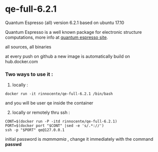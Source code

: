 # qe-full-6.2.1
Quantum Espresso (all) version 6.2.1
based on ubuntu 17.10


Quantum Espresso is a well known package for electronic structure computations,
more info at [quantum espresso site](http://quantum-espresso.org).

all sources, all binaries

at every push on github a new image is automatically build on hub.docker.com

### Two ways to use it :

1. locally :    
  ```
  docker run -it rinnocente/qe-full-6.2.1 /bin/bash
  ```
  and you will be user qe inside the container
 
  
2. locally or remotely thru ssh :
  ```
  CONT=$(docker run -P -itd rinnocente/qe-full-6.2.1)
  PORT=$(docker port "$CONT" |sed -e 's/.*://')
  ssh -p "$PORT" qe@127.0.0.1
 ```
 
 initial password is *mammamia* , change it 
 immediately with the command **passwd**
 

